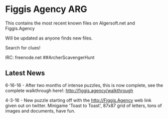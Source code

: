 Figgis Agency ARG
=================
This contains the most recent known files on Algersoft.net and Figgis.Agency

Will be updated as anyone finds new files.

Search for clues!

IRC: freenode.net ##ArcherScavengerHunt

Latest News
-----------
6-16-16 - After two months of intense puzzles, this is now complete, see the complete walkthrough here!: http://figgis.agency/walkthrough

4-3-16 - New puzzle starting off with the http://Figgis.Agency web link given out on twitter.
  Minigame 'Toast to Toast', 87x87 grid of letters, tons of images and documents, have fun.
